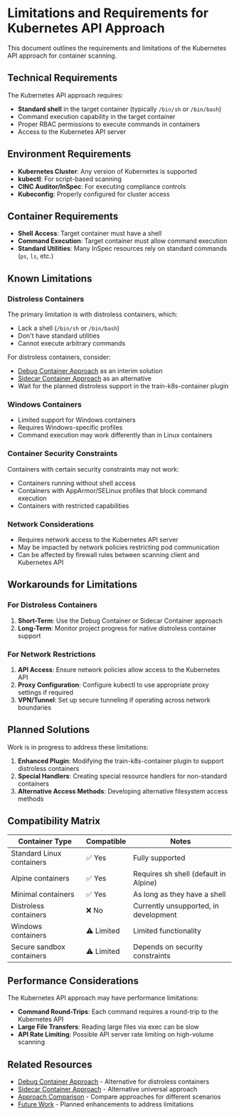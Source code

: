 # Limitations and Requirements for Kubernetes API Approach

This document outlines the requirements and limitations of the Kubernetes API approach for container scanning.

## Technical Requirements

The Kubernetes API approach requires:

- **Standard shell** in the target container (typically `/bin/sh` or `/bin/bash`)
- Command execution capability in the target container
- Proper RBAC permissions to execute commands in containers
- Access to the Kubernetes API server

## Environment Requirements

- **Kubernetes Cluster**: Any version of Kubernetes is supported
- **kubectl**: For script-based scanning
- **CINC Auditor/InSpec**: For executing compliance controls
- **Kubeconfig**: Properly configured for cluster access

## Container Requirements

- **Shell Access**: Target container must have a shell
- **Command Execution**: Target container must allow command execution
- **Standard Utilities**: Many InSpec resources rely on standard commands (`ps`, `ls`, etc.)

## Known Limitations

### Distroless Containers

The primary limitation is with distroless containers, which:

- Lack a shell (`/bin/sh` or `/bin/bash`)
- Don't have standard utilities
- Cannot execute arbitrary commands

For distroless containers, consider:

- [Debug Container Approach](../debug-container/index.md) as an interim solution
- [Sidecar Container Approach](../sidecar-container/index.md) as an alternative
- Wait for the planned distroless support in the train-k8s-container plugin

### Windows Containers

- Limited support for Windows containers
- Requires Windows-specific profiles
- Command execution may work differently than in Linux containers

### Container Security Constraints

Containers with certain security constraints may not work:

- Containers running without shell access
- Containers with AppArmor/SELinux profiles that block command execution
- Containers with restricted capabilities

### Network Considerations

- Requires network access to the Kubernetes API server
- May be impacted by network policies restricting pod communication
- Can be affected by firewall rules between scanning client and Kubernetes API

## Workarounds for Limitations

### For Distroless Containers

1. **Short-Term**: Use the Debug Container or Sidecar Container approach
2. **Long-Term**: Monitor project progress for native distroless container support

### For Network Restrictions

1. **API Access**: Ensure network policies allow access to the Kubernetes API
2. **Proxy Configuration**: Configure kubectl to use appropriate proxy settings if required
3. **VPN/Tunnel**: Set up secure tunneling if operating across network boundaries

## Planned Solutions

Work is in progress to address these limitations:

1. **Enhanced Plugin**: Modifying the train-k8s-container plugin to support distroless containers
2. **Special Handlers**: Creating special resource handlers for non-standard containers
3. **Alternative Access Methods**: Developing alternative filesystem access methods

## Compatibility Matrix

| Container Type | Compatible | Notes |
|----------------|------------|-------|
| Standard Linux containers | ✅ Yes | Fully supported |
| Alpine containers | ✅ Yes | Requires sh shell (default in Alpine) |
| Minimal containers | ✅ Yes | As long as they have a shell |
| Distroless containers | ❌ No | Currently unsupported, in development |
| Windows containers | ⚠️ Limited | Limited functionality |
| Secure sandbox containers | ⚠️ Limited | Depends on security constraints |

## Performance Considerations

The Kubernetes API approach may have performance limitations:

- **Command Round-Trips**: Each command requires a round-trip to the Kubernetes API
- **Large File Transfers**: Reading large files via exec can be slow
- **API Rate Limiting**: Possible API server rate limiting on high-volume scanning

## Related Resources

- [Debug Container Approach](../debug-container/index.md) - Alternative for distroless containers
- [Sidecar Container Approach](../sidecar-container/index.md) - Alternative universal approach
- [Approach Comparison](../comparison.md) - Compare approaches for different scenarios
- [Future Work](../../project/roadmap.md) - Planned enhancements to address limitations
